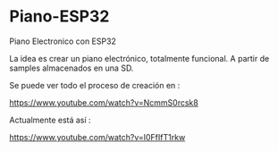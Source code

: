 # Piano-ESP32
Piano Electronico con ESP32

La idea es crear un piano electrónico, totalmente funcional. A partir de samples almacenados en una SD.

Se puede ver todo el proceso de creación en : 

https://www.youtube.com/watch?v=NcmmS0rcsk8


Actualmente está así :

https://www.youtube.com/watch?v=I0FfIfT1rkw


